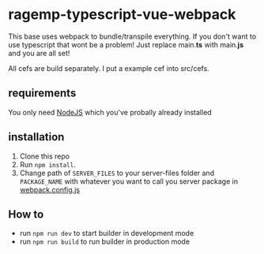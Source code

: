 # ragemp-typescript-vue-webpack

This base uses webpack to bundle/transpile everything.
If you don't want to use typescript that wont be a problem! Just replace main.**ts** with main.**js** and you are all set!

All cefs are build separately. I put a example cef into src/cefs.

## requirements

You only need [NodeJS](https://nodejs.org/en/download/) which you've probally already installed

## installation

1. Clone this repo
2. Run `npm install`.
3. Change path of `SERVER_FILES` to your server-files folder and `PACKAGE_NAME` with whatever you want to call you server package in [webpack.config.js](https://github.com/araynimax/ragemp-typescript-webpack/blob/main/webpack.config.js#L7)

## How to

- run `npm run dev` to start builder in development mode
- run `npm run build` to run builder in production mode

